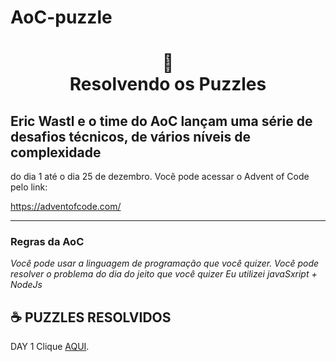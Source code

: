 # AoC-puzzle


<h1 align="center">
📄<br>Resolvendo os Puzzles
</h1>

## Eric Wastl e o time do AoC lançam uma série de desafios técnicos, de vários níveis de complexidade

do dia 1 até o dia 25 de dezembro. Você pode acessar o Advent of Code pelo link:

https://adventofcode.com/

---

### Regras da AoC

_Você pode usar a linguagem de programação que você quizer. Você pode resolver o problema do dia do jeito que você quizer_
_Eu utilizei javaSxript + NodeJs_

## ☕ PUZZLES RESOLVIDOS

DAY 1 Clique [AQUI](https://github.com/diego-maker/AoC-puzzle/blob/main/src/index.js).<br>

